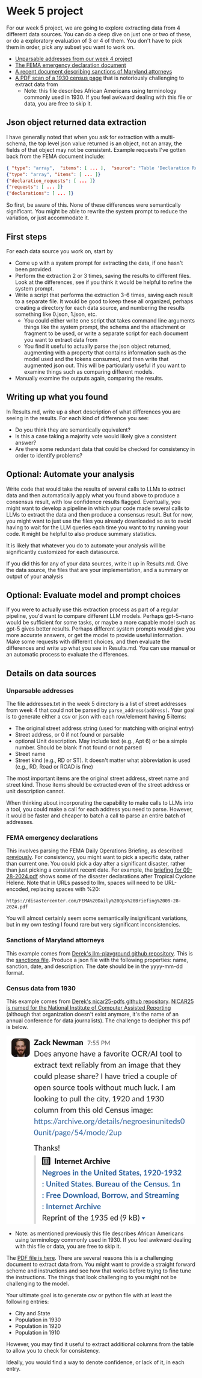 # Week 5 project

For our week 5 project, we are going to explore extracting data from 4 different data sources. You can do a deep dive on just one or two of these, or do a exploratory evaluation of 3 or 4 of them. You don't have to pick them in order, pick any subset you want to work on.

* [Unparsable addresses from our week 4 project](#unparsable-addresses)
* [The FEMA emergency declaration document](#fema-emergency-declarations)
* [A recent document describing sanctions of Maryland attorneys](#sanctions-of-maryland-attorneys)
* [A PDF scan of a 1930 census page](#census-data-from-1930) that is notoriously challenging to extract data from
  * Note: this file describes African Americans using terminology commonly used in 1930. If you feel awkward dealing with this file or data, you are free to skip it.

## Json object returned data extraction

I have generally noted that when you ask for extraction with a multi-schema, the top level json value returned is an object, not an array, the fields of that object may not be consistent. Example requests I've gotten back from the FEMA document include:

```json
{ "type": "array",  "items": [ ... ],  "source": "Table 'Declaration Requests in Process \u2013 12' (page 8 of the briefing)"}
{"type": "array", "items": [ ... ]}
{"declaration_requests": [ ... ]}
{"requests": [ ... ]}
{"declarations": [ ... ]}
```

So first, be aware of this. None of these differences were semantically significant. You might be able to rewrite the system prompt to reduce the variation, or just accommodate it.

## First steps

For each data source you work on, start by

* Come up with a system prompt for extracting the data, if one hasn't been provided.
* Perform the extraction 2 or 3 times, saving the results to different files. Look at the differences, see if you think it would be helpful to refine the system prompt.
* Write a script that performs the extraction 3-6 times, saving each result to a separate file. It would be good to keep these all organized, perhaps creating a directory for each data source, and numbering the results something like 0.json, 1.json, etc.
  * You could either write one script that takes command line arguments things like the system prompt, the schema and the attachment or fragment to be used, or write a separate script for each document you want to extract data from
  * You find it useful to actually parse the json object returned, augmenting with a property that contains information such as the model used and the tokens consumed, and then write that augmented json out. This will be particularly useful if you want to examine things such as comparing different models.
* Manually examine the outputs again, comparing the results.

## Writing up what you found

In Results.md, write up a short description of what differences you are seeing in the results. For each kind of difference you see:

* Do you think they are semantically equivalent?
* Is this a case taking a majority vote would likely give a consistent answer?
* Are there some redundant data that could be checked for  consistency in order to identify problems?

## Optional: Automate your analysis

Write code that would take the results of several calls to LLMs to extract data and then automatically apply what you found above to produce a consensus result, with low confidence results flagged. Eventually, you might want to develop a pipeline in which your code made several calls to LLMs to extract the data and then produce a consensus result. But for now, you might want to just use the files you already downloaded so as to avoid having to wait for the LLM queries each time you want to try running your code. It might be helpful to also produce summary statistics.

It is likely that whatever you do to automate your analysis will be significantly customized for each datasource.

If you did this for any of your data sources, write it up in Results.md. Give the data source, the files that are your implementation, and a summary or output of your analysis

## Optional: Evaluate model and prompt choices

If you were to actually use this extraction process as part
of a regular pipeline, you'd want to compare different LLM models. Perhaps gpt-5-nano would be sufficient for some tasks, or maybe a more capable model such as gpt-5 gives better results. Perhaps different system prompts would give you more accurate answers, or get the model to provide useful information. Make some requests with different choices, and then evaluate the differences and write up what you see in Results.md. You can use manual or an automatic process to evaluate the differences. 

## Details on data sources

### Unparsable addresses

The file addresses.txt in the week 5 directory is a list of street addresses from week 4 that could not be parsed by `parse_address(address)`. Your goal is to generate either a csv or json with each row/element having 5 items:

* The original street address string (used for matching with original entry)
* Street address, or 0 if not found or parsable
* optional Unit description. May include text (e.g., Apt 6) or be a simple number. Should be blank if not found or not parsed
* Street name
* Street kind (e.g., RD or ST). It doesn't matter what abbreviation is used (e.g., RD, Road or ROAD is fine)

The most important items are the original street address, street name and street kind. Those items should be extracted even of the street address or unit description cannot.

When thinking about incorporating the capability to make calls to LLMs into a tool, you could make a call for each address you need to parse. However, it would be faster and cheaper to batch a call to parse an entire batch of addresses.

### FEMA emergency declarations

This involves parsing the FEMA Daily Operations Briefing, as described [previously](structured-data-extraction.md#something-a-bit-more-impressive). For consistency, you might want to pick a specific date, rather than current one. You could pick a day after a significant disaster, rather than just picking a consistent recent date. For example, the [briefing for 09-28-2024.pdf](https://disastercenter.com/FEMA%20Daily%20Ops%20Briefing%2009-28-2024.pdf) shows some of the disaster declarations after Tropical Cyclone Helene. Note that in URLs passed to llm, spaces will need to be URL-encoded, replacing spaces with %20:

```text
https://disastercenter.com/FEMA%20Daily%20Ops%20Briefing%2009-28-2024.pdf
```

You will almost certainly seem some semantically insignificant variations, but in my own testing I found rare but very significant inconsistencies.

### Sanctions of Maryland attorneys

This example comes from [Derek's llm-playground github repository](https://github.com/dwillis/llm-playground). This is the [sanctions file](https://raw.githubusercontent.com/dwillis/llm-playground/refs/heads/main/sanctionsfy25.txt). Produce a json file with the following properties: name, sanction, date, and description. The date should be in the yyyy-mm-dd format.

### Census data from 1930

This example comes from [Derek's nicar25-pdfs github repository](https://github.com/dwillis/nicar25-pdfs). [NICAR25 is named for the National Institute of Computer Assisted Reporting](https://www.ire.org/training/conferences/nicar-2025/) (although that organization doesn't exist anymore, it's the name of an annual conference for data journalists). The challenge to decipher this pdf is below.

![alt](https://github.com/dwillis/nicar25-pdfs/raw/main/nerdery_challenge.png)

* Note: as mentioned previously this file describes African Americans using terminology commonly used in 1930. If you feel awkward dealing with this file or data, you are free to skip it.

The [PDF file is here](https://raw.githubusercontent.com/dwillis/nicar25-pdfs/refs/heads/main/BlackPop1930.pdf). There are several reasons this is a challenging document to extract data from. You might want to provide a straight forward scheme and instructions and see how that works before trying to fine tune the instructions. The things that look challenging to you might not be challenging to the model.

Your ultimate goal is to generate csv or python file with at least the following entries:

* City and State
* Population in 1930
* Population in 1920
* Population in 1910

However, you may find it useful to extract additional columns from the table to allow you to check for consistency.

Ideally, you would find a way to denote confidence, or lack of it, in each entry.
